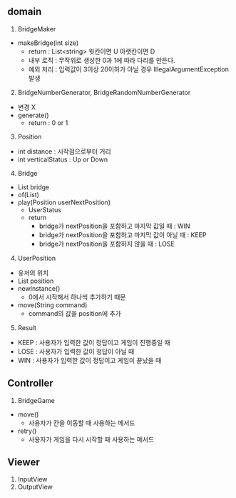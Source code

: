 ## domain
1. BridgeMaker
- makeBridge(int size)
  - return : List\<string> 윗칸이면 U 아랫칸이면 D
  - 내부 로직 : 무작위로 생성한 0과 1에 따라 다리를 만든다.
  - 예외 처리 : 입력값이 3이상 20이하가 아닐 경우 IllegalArgumentException 발생
2. BridgeNumberGenerator, BridgeRandomNumberGenerator
- 변경 X
- generate()
  - return : 0 or 1
3. Position
- int distance : 시작점으로부터 거리
- int verticalStatus : Up or Down
4. Bridge
- List<Position> bridge
- of(List<String>)
- play(Position userNextPosition)
  - UserStatus
  - return
    - bridge가 nextPosition을 포함하고 마지막 값일 때 : WIN
    - bridge가 nextPosition을 포함하고 마지막 값이 아닐 때 : KEEP
    - bridge가 nextPosition을 포함하지 않을 때 : LOSE
4. UserPosition
- 유저의 위치
- List<String> position
- newInstance()
  - 0에서 시작해서 하나씩 추가하기 때문
- move(String command)
  - command의 값을 position에 추가
5. Result
- KEEP : 사용자가 입력한 값이 정답이고 게임이 진행중일 때
- LOSE : 사용자가 입력한 값이 정답이 아닐 때
- WIN : 사용자가 입력한 값이 정답이고 게임이 끝났을 때
## Controller
1. BridgeGame
- move()
  - 사용자가 칸을 이동할 때 사용하는 메서드
- retry()
  - 사용자가 게임을 다시 시작할 때 사용하는 메서드
## Viewer
1. InputView
2. OutputView